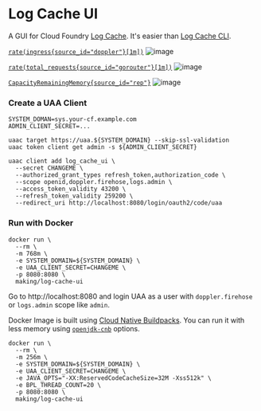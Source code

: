 # Log Cache UI

A GUI for Cloud Foundry [Log Cache](https://github.com/cloudfoundry/log-cache-release/blob/develop/src/README.md).
It's easier than [Log Cache CLI](https://github.com/cloudfoundry/log-cache-cli).

[`rate(ingress{source_id="doppler"}[1m])`](http://localhost:8080/index.html#rate(ingress%7Bsource_id%3D%22doppler%22%7D%5B1m%5D))
![image](https://user-images.githubusercontent.com/106908/77842862-3be29f80-71d2-11ea-9616-ed0232a256cb.png)

[`rate(total_requests{source_id="gorouter"}[1m])`](http://localhost:8080/index.html#rate(total_requests%7Bsource_id%3D%22gorouter%22%7D%5B1m%5D))
![image](https://user-images.githubusercontent.com/106908/77842871-53218d00-71d2-11ea-963a-aa4a61f76256.png)

[`CapacityRemainingMemory{source_id="rep"}`](http://localhost:8080/index.html#CapacityRemainingMemory%7Bsource_id%3D%22rep%22%7D)
![image](https://user-images.githubusercontent.com/106908/77842850-1e153a80-71d2-11ea-913d-0704f43fbfa6.png)

### Create a UAA Client

```
SYSTEM_DOMAN=sys.your-cf.example.com
ADMIN_CLIENT_SECRET=...

uaac target https://uaa.${SYSTEM_DOMAIN} --skip-ssl-validation
uaac token client get admin -s ${ADMIN_CLIENT_SECRET}

uaac client add log_cache_ui \
  --secret CHANGEME \
  --authorized_grant_types refresh_token,authorization_code \
  --scope openid,doppler.firehose,logs.admin \
  --access_token_validity 43200 \
  --refresh_token_validity 259200 \
  --redirect_uri http://localhost:8080/login/oauth2/code/uaa
```

### Run with Docker

```
docker run \
  --rm \
  -m 768m \
  -e SYSTEM_DOMAIN=${SYSTEM_DOMAIN} \
  -e UAA_CLIENT_SECRET=CHANGEME \
  -p 8080:8080 \
  making/log-cache-ui
```

Go to http://localhost:8080 and login UAA as a user with `doppler.firehose` or `logs.admin` scope like `admin`.

Docker Image is built using [Cloud Native Buildpacks](https://buildpacks.io).
You can run it with less memory using [`openjdk-cnb`](https://github.com/cloudfoundry/openjdk-cnb) options.

```
docker run \
  --rm \
  -m 256m \
  -e SYSTEM_DOMAIN=${SYSTEM_DOMAIN} \
  -e UAA_CLIENT_SECRET=CHANGEME \
  -e JAVA_OPTS="-XX:ReservedCodeCacheSize=32M -Xss512k" \
  -e BPL_THREAD_COUNT=20 \
  -p 8080:8080 \
  making/log-cache-ui
```